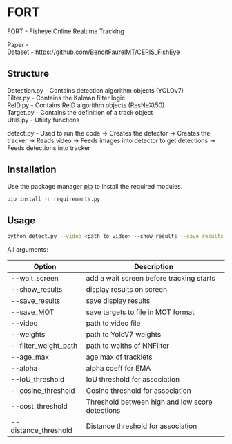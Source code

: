 # FORT
FORT - Fisheye Online Realtime Tracking

Paper -  
Dataset - https://github.com/BenoitFaureIMT/CERIS_FishEye

## Structure

Detection.py - Contains detection algorithm objects (YOLOv7)  
Filter.py - Contains the Kalman filter logic  
ReID.py - Contains ReID algorithm objects (ResNeXt50)  
Target.py - Contains the definition of a track object  
Utils.py - Utility functions  

detect.py - Used to run the code
  -> Creates the detector
  -> Creates the tracker
  -> Reads video
  -> Feeds images into detector to get detections
  -> Feeds detections into tracker

## Installation

Use the package manager [pip](https://pip.pypa.io/en/stable/) to install the required modules.

```bash
pip install -r requirements.py
```

## Usage

```bash
python detect.py --video <path to video> --show_results --save_results [other args]
```

All arguments:

| Option                  | Description                                                                 |
|-------------------------|-----------------------------------------------------------------------------|
| --wait_screen           | add a wait screen before tracking starts                                   |
| --show_results          | display results on screen                                                  |
| --save_results          | save display results                                                       |
| --save_MOT              | save targets to file in MOT format                                         |
| --video                 | path to video file                                                         |
| --weights               | path to YoloV7 weights                                                     |
| --filter_weight_path    | path to weiths of NNFilter                                                 |
| --age_max               | age max of tracklets                                                       |
| --alpha                 | alpha coeff for EMA                                                        |
| --IoU_threshold         | IoU threshold for association                                              |
| --cosine_threshold      | Cosine threshold for association                                           |
| --cost_threshold        | Threshold between high and low score detections                            |
| --distance_threshold    | Distance threshold for association                                         |
